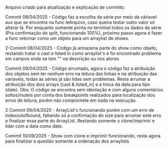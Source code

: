 Arquivo criado para atualização e explicação de commits:

Commit 08/04/2025 - Código faz a escolha da série por meio da váriavel aux que se encontra na func leArquivo, caso queira testar outro valor só alterar lá. Por enquanto somente printa no terminal todos os dados da série (Pra confirmação do split, funcionando 100%), próximo passo agora é fazer a func retornar como um objeto para um arraylist de shows.


2-Commit 08/04/2025 - Código já armazena parte do show como objeto, restando tratar o cast e listed in como arraylist's e foi encontrado problema em campos onde se tem "" na descrição ou nos atores


Commit 09/04/2025 - Código arrumado, agora o código faz a atribuição dos objetos sem ter nenhum erro na leitura das linhas e na atribuição das variaveis, todas as séries já são lidas sem problemas. Resta arrumar a atribuição dos dois arrays (cast & listed_in) e a troca da data para tipo (date).
Obs: O código se encontra sem identação e com alguns comentários soltos/inuteis por conta dos breakpoints realizados para localização dos erros de leitura, porém não compromete em nada na execução.

2 Commit 09/04/2025 - ArrayList's funcionando porém com um erro de indexoutofbound, faltando só a confirmação do size para arrumar este erro e finalizar essa parte do ArrayList. Restando somente o clone/imprimir e lidar com a data como date.


Commit 10/09/2025 - Show com clone e imprimir funcionando, resta agora para finalizar a questão somente a ordenação dos arraylists
